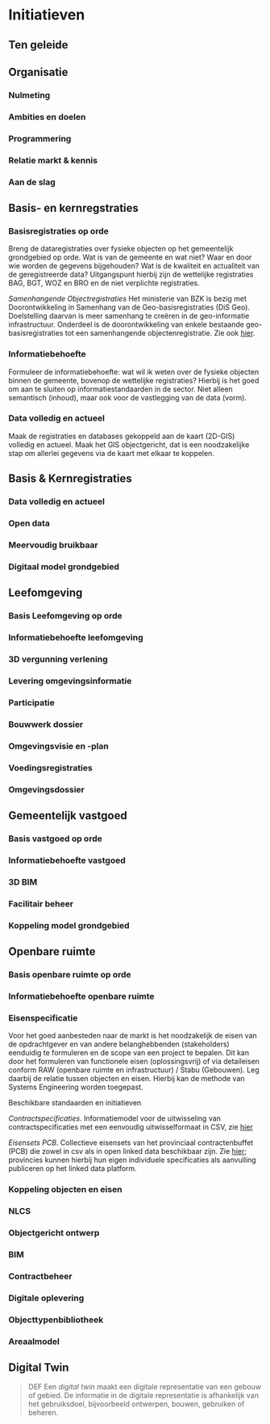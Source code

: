 # Initiatieven

## Ten geleide


## Organisatie


### Nulmeting


### Ambities en doelen


### Programmering



### Relatie markt & kennis



### Aan de slag


## Basis- en kernregstraties


### Basisregistraties op orde

Breng de dataregistraties over fysieke objecten op het gemeentelijk grondgebied op orde. Wat is van de gemeente en wat niet? Waar en door wie worden de gegevens bijgehouden? Wat is de kwaliteit en actualiteit van de geregistreerde data? Uitgangspunt hierbij zijn de wettelijke registraties BAG, BGT, WOZ en BRO en de niet verplichte registraties. 

<dfn class="lint-ignore">Samenhangende Objectregistraties</dfn> Het ministerie van BZK is bezig met Doorontwikkeling in Samenhang van de Geo-basisregistraties (DiS Geo). Doelstelling daarvan is meer samenhang te creëren in de geo-informatie infrastructuur. Onderdeel is de doorontwikkeling van enkele bestaande geo-basisregistraties tot een samenhangende objectenregistratie. Zie ook <a href="https://www.geobasisregistraties.nl/basisregistraties/doorontwikkeling-in-samenhang/objectenregistratie">hier</a>.

### Informatiebehoefte

Formuleer de informatiebehoefte: wat wil ik weten over de fysieke objecten binnen de gemeente, bovenop de wettelijke registraties? Hierbij is het goed om aan te sluiten op informatiestandaarden in de sector. Niet alleen semantisch (inhoud), maar ook voor de vastlegging van de data (vorm). 

### Data volledig en actueel

Maak de registraties en databases gekoppeld aan de kaart (2D-GIS) volledig
en actueel. Maak het GIS objectgericht, dat is een noodzakelijke stap om allerlei gegevens via de kaart met elkaar te koppelen.

## Basis & Kernregistraties

### Data volledig en actueel


### Open data


### Meervoudig bruikbaar

### Digitaal model grondgebied


## Leefomgeving

### Basis Leefomgeving op orde


### Informatiebehoefte leefomgeving


### 3D vergunning verlening


### Levering omgevingsinformatie

### Participatie


### Bouwwerk dossier


### Omgevingsvisie en -plan


### Voedingsregistraties

### Omgevingsdossier







## Gemeentelijk vastgoed

### Basis vastgoed op orde


### Informatiebehoefte vastgoed


### 3D BIM



### Facilitair beheer




### Koppeling model grondgebied



## Openbare ruimte

### Basis openbare ruimte op orde

### Informatiebehoefte openbare ruimte




### Eisenspecificatie

Voor het goed aanbesteden naar de markt is het noodzakelijk de eisen van de opdrachtgever en van andere belanghebbenden (stakeholders) eenduidig te formuleren en de scope van een project te bepalen. Dit kan door het formuleren van functionele eisen (oplossingsvrij) of via detaileisen conform RAW (openbare ruimte en infrastructuur) / Stabu (Gebouwen).
Leg daarbij de relatie tussen objecten en eisen.
Hierbij kan de methode van Systems Engineering worden toegepast.

Beschikbare standaarden en initiatieven


<dfn class="lint-ignore">Contractspecificaties</dfn>. Informatiemodel voor de uitwisseling van contractspecificaties met een eenvoudig uitwisselformaat in CSV, zie <a href="https://bimloket.github.io/contractspecificaties/">hier</a>


<dfn class="lint-ignore">Eisensets PCB</dfn>. Collectieve eisensets van het provinciaal contractenbuffet (PCB) die zowel in csv als in open linked data beschikbaar zijn. Zie <a href="https://www.crow.nl/provinciaal-contractenbuffet/">hier</a>; provincies kunnen hierbij hun eigen individuele specificaties als aanvulling publiceren op het linked data platform.


### Koppeling objecten en eisen


### NLCS


### Objectgericht ontwerp


### BIM


### Contractbeheer



### Digitale oplevering



### Objecttypenbibliotheek



### Areaalmodel



## Digital Twin


> DEF
> Een <dfn class="lint-ignore">digital twin</dfn> maakt een digitale representatie van een gebouw of gebied. De informatie in de digitale representatie is afhankelijk van het gebruiksdoel, bijvoorbeeld ontwerpen, bouwen, gebruiken of beheren.


